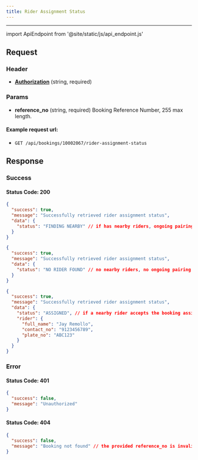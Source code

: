 ```yaml
---
title: Rider Assignment Status
---
```


---

import ApiEndpoint from '@site/static/js/api_endpoint.js'

<ApiEndpoint path="/api/bookings/{reference_no}/rider-assignment-status" method="get">

## Request

### Header

- [**Authorization**](../authentication) (string, required)

### Params

- **reference_no** (string, required) Booking Reference Number, 255 max length.

#### Example request url:

- `GET /api/bookings/10002067/rider-assignment-status`

## Response

### Success

#### Status Code: 200

```json
{
  "success": true,
  "message": "Successfully retrieved rider assignment status",
  "data": {
    "status": "FINDING NEARBY" // if has nearby riders, ongoing pairing here, cannot retry pairing
  }
}
```

```json
{
  "success": true,
  "message": "Successfully retrieved rider assignment status",
  "data": {
    "status": "NO RIDER FOUND" // no nearby riders, no ongoing pairing here, can retry pairing
  }
}
```

```json
{
  "success": true,
  "message": "Successfully retrieved rider assignment status",
  "data": {
    "status": "ASSIGNED", // if a nearby rider accepts the booking assignment, no ongoing pairing here, cannot retry pairing
    "rider": {
      "full_name": "Jay Remollo",
      "contact_no": "9123456789",
      "plate_no": "ABC123"
    }
  }
}
```

### Error

#### Status Code: 401

```json
{
  "success": false,
  "message": "Unauthorized"
}
```

#### Status Code: 404

```json
{
  "success": false,
  "message": "Booking not found" // the provided reference_no is invalid
}
```

</ApiEndpoint>

